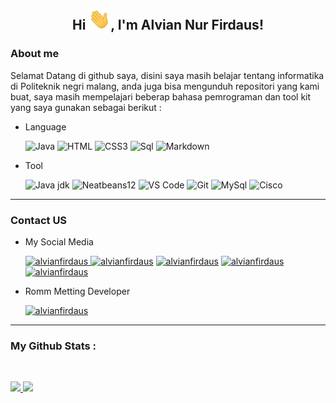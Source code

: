 <h2 align="center">Hi <img src="https://raw.githubusercontent.com/ABSphreak/ABSphreak/master/gifs/Hi.gif" width="35px">, I'm Alvian Nur Firdaus!</h2>

### About me
Selamat Datang di github saya, disini saya masih belajar tentang informatika di Politeknik negri malang, anda juga bisa mengunduh repositori yang kami buat, saya masih mempelajari beberap bahasa pemrograman dan tool kit yang saya gunakan sebagai berikut :  
- Language<p>
![Java](https://img.shields.io/badge/-java-3f4441?style=plastic&logo=oracle)
![HTML](https://img.shields.io/badge/-HTML-3f4441?style=plastic&logo=html5)
![CSS3](https://img.shields.io/badge/-CSS3-3f4441?style=plastic&logo=css3)
![Sql](https://img.shields.io/badge/-Sql-3f4441?style=plastic&logo=MySql)
![Markdown](https://img.shields.io/badge/-Markdown-3f4441?style=plastic&logo=markdown)


- Tool<p>
![Java jdk](https://img.shields.io/badge/-jdk11-blue?style=plastic&logo=oracle)
![Neatbeans12](https://img.shields.io/badge/-ApacheNetbeans12-blue?style=plastic&logo=apache)
![VS Code](https://img.shields.io/badge/-VS%20Code-007ACC?style=plastic&logo=visual-studio-code)
![Git](https://img.shields.io/badge/-Git-blue?style=plastic&logo=git)
![MySql](https://img.shields.io/badge/-Workbrench%20MySql-blue?style=plastic&logo=MySql)
![Cisco](https://img.shields.io/badge/-Cisco-blue?style=plastic&logo=cisco)

----------------------------------------------------------------------------
### Contact US<p>

- My Social Media<p>
<a href="https://www.linkedin.com/in/alvian-nur-firdaus-8108a1223" target="blank"><img src="https://img.shields.io/badge/LinkedIn-0077B5?style=for-the-badge&logo=linkedin&logoColor=white" alt="alvianfirdaus" />
<a href="https://www.instagram.com/alvian7968/" target="blank"><img src="https://img.shields.io/badge/Youtube-E4405F?style=for-the-badge&logo=Youtube&logoColor=white" alt="alvianfirdaus" /></a> 
<a href="https://www.instagram.com/alvian7968/" target="blank"><img src="https://img.shields.io/badge/Instagram-purple?style=for-the-badge&logo=instagram&logoColor=white" alt="alvianfirdaus" /></a>
<a href="https://www.instagram.com/alvian7968/" target="blank"><img src="https://img.shields.io/badge/facebook-blue?style=for-the-badge&logo=facebook&logoColor=white" alt="alvianfirdaus" /></a>
<a href="https://www.instagram.com/alvian7968/" target="blank"><img src="https://img.shields.io/badge/LINE-line?style=for-the-badge&logo=line&logoColor=white" alt="alvianfirdaus" /></a> 

- Romm Metting Developer<p>
<a href="https://www.instagram.com/alvian7968/" target="blank"><img src="https://img.shields.io/badge/Google%20Meet%20Pro-blue?style=for-the-badge&logo=Google%20Meet" alt="alvianfirdaus" /></a> 

--------------------------------------------

### My Github Stats :
  <br/>
<p align="left">
  <a href="https://alvianfirdaus.dev/">
  <img width="49.5%" src="https://github-readme-stats.vercel.app/api?username=alvianfirdaus&show_icons=true&theme=omni&hide_border=true" />
    <img width="49.5%" src="https://github-readme-streak-stats.herokuapp.com/?user=alvianfirdaus&theme=omni&hide_border=true" />
  </a>
</p>
<br>
